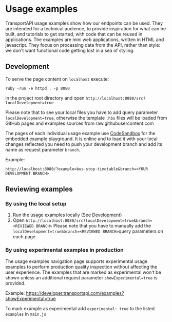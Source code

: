 # Usage examples

TransportAPI usage examples show how our endpoints can be used.
They are intended for a technical audience, to provide inspiration for
what can be built, and tutorials to get started, with code that can be
reused in applications.
The examples are mini web applications, written in HTML and javascript.
They focus on processing data from the API,
rather than style: we don't want functional code getting lost in
a sea of styling.

## Development

To serve the page content on `localhost` execute:
```shell
ruby -run -e httpd . -p 8080
```
in the project root directory and open
`http://localhost:8080/src?localDevelopment=true`

Please note that to see your local files you have to add query parameter
`localDevelopment=true`, otherwise the template `.hbs` files will be loaded
from GitHub pages and examples sources from raw.githubusercontent.com

The pages of each individual usage example use
[CodeSandbox](https://codesandbox.io/) for the embedded example playground.
It is online and to load it with your local changes reflected you need to
push your development branch and add its name as request parameter `branch`.

Example:

`http://localhost:8080/?example=bus-stop-timetable&branch=<YOUR DEVELOPMENT BRANCH>`

## Reviewing examples
### By using the local setup

1. Run the usage examples locally (See [Development](#development))
2. Open `http://localhost:8080/src?localDevelopment=true&branch=<REVIEWED BRANCH>`
Please note that you have to manually add the
`localDevelopment=true&branch=<REVIEWED BRANCH>`query parameters on each page.

### By using experimental examples in production

The usage examples navigation page supports experimental usage examples
to perform production quality inspection without affecting the user experience.
The examples that are marked as experimental won't be shown unless an additional
request parameter `showExperimental=true` is provided.

Example:
https://developer.transportapi.com/examples?showExperimental=true

To mark example as experimental add `experimental: true` to the listed `examples` in `main.js`
